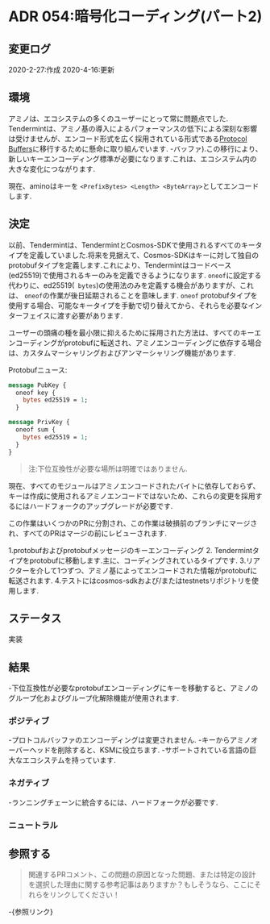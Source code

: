 # ADR 054:暗号化コーディング(パート2)

## 変更ログ

2020-2-27:作成
2020-4-16:更新

## 環境

アミノは、エコシステムの多くのユーザーにとって常に問題点でした. Tendermintは、アミノ基の導入によるパフォーマンスの低下による深刻な影響は受けませんが、エンコード形式を広く採用されている形式である[Protocol Buffers](https://developers.google.com/protocol)に移行するために懸命に取り組んでいます. -バッファ).この移行により、新しいキーエンコーディング標準が必要になります.これは、エコシステム内の大きな変化につながります.

現在、aminoはキーを `<PrefixBytes> <Length> <ByteArray>`としてエンコードします.

## 決定

以前、Tendermintは、TendermintとCosmos-SDKで使用されるすべてのキータイプを定義していました.将来を見据えて、Cosmos-SDKはキーに対して独自のprotobufタイプを定義します.これにより、Tendermintはコードベース(ed25519)で使用されるキーのみを定義できるようになります.
`oneof`に設定する代わりに、ed25519(` bytes`)の使用法のみを定義する機会がありますが、これは、 `oneof`の作業が後日延期されることを意味します. `oneof` protobufタイプを使用する場合、可能なキータイプを手動で切り替えてから、それらを必要なインターフェイスに渡す必要があります.

ユーザーの頭痛の種を最小限に抑えるために採用された方法は、すべてのキーエンコーディングがprotobufに転送され、アミノエンコーディングに依存する場合は、カスタムマーシャリングおよびアンマーシャリング機能があります.

Protobufニュース:

```proto
message PubKey {
  oneof key {
    bytes ed25519 = 1;
  }

message PrivKey {
  oneof sum {
    bytes ed25519 = 1;
  }
}
```

>注:下位互換性が必要な場所は明確ではありません.

現在、すべてのモジュールはアミノエンコードされたバイトに依存しておらず、キーは作成に使用されるアミノエンコードではないため、これらの変更を採用するにはハードフォークのアップグレードが必要です.

この作業はいくつかのPRに分割され、この作業は破損前のブランチにマージされ、すべてのPRはマージの前にレビューされます.

1.protobufおよびprotobufメッセージのキーエンコーディング
2. Tendermintタイプをprotobufに移動します.主に、コーディングされているタイプです.
3.リアクターを介して1つずつ、アミノ基によってエンコードされた情報がprotobufに転送されます.
4.テストにはcosmos-sdkおよび/またはtestnetsリポジトリを使用します.

## ステータス

実装

## 結果

-下位互換性が必要なprotobufエンコーディングにキーを移動すると、アミノのグループ化およびグループ化解除機能が使用されます.

### ポジティブ

-プロトコルバッファのエンコーディングは変更されません.
-キーからアミノオーバーヘッドを削除すると、KSMに役立ちます.
-サポートされている言語の巨大なエコシステムを持っています.

### ネガティブ

-ランニングチェーンに統合するには、ハードフォークが必要です.

### ニュートラル

## 参照する

>関連するPRコメント、この問題の原因となった問題、または特定の設計を選択した理由に関する参考記事はありますか？もしそうなら、ここにそれらをリンクしてください！

-{参照リンク}
